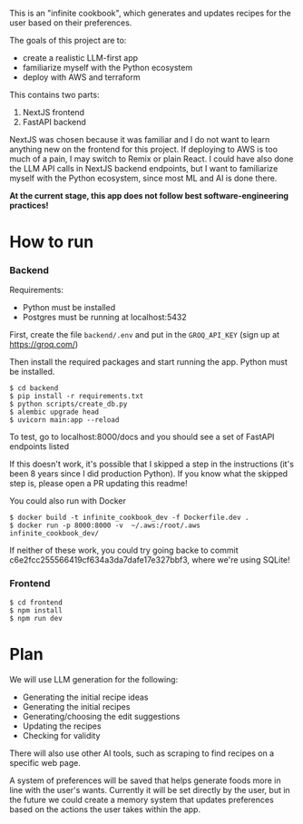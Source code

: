 This is an "infinite cookbook", which generates and updates recipes for the user based on their preferences.

The goals of this project are to:
* create a realistic LLM-first app
* familiarize myself with the Python ecosystem
* deploy with AWS and terraform

This contains two parts:
1. NextJS frontend
2. FastAPI backend

NextJS was chosen because it was familiar and I do not want to learn anything new on the frontend for this project.  If deploying to AWS is too much of a pain, I may switch to Remix or plain React.  I could have also done the LLM API calls in NextJS backend endpoints, but I want to familiarize myself with the Python ecosystem, since most ML and AI is done there.

**At the current stage, this app does not follow best software-engineering practices!**

# How to run

### Backend

Requirements:
* Python must be installed
* Postgres must be running at localhost:5432

First, create the file `backend/.env` and put in the `GROQ_API_KEY` (sign up at https://groq.com/)

Then install the required packages and start running the app.  Python must be installed.

```
$ cd backend
$ pip install -r requirements.txt
$ python scripts/create_db.py
$ alembic upgrade head
$ uvicorn main:app --reload
```

To test, go to localhost:8000/docs and you should see a set of FastAPI endpoints listed

If this doesn't work, it's possible that I skipped a step in the instructions (it's been 8 years since I did production Python).  If you know what the skipped step is, please open a PR updating this readme!

You could also run with Docker

```
$ docker build -t infinite_cookbook_dev -f Dockerfile.dev .
$ docker run -p 8000:8000 -v  ~/.aws:/root/.aws  infinite_cookbook_dev/
```

If neither of these work, you could try going backe to commit c6e2fcc255566419cf634a3da7dafe17e327bbf3, where we're using SQLite!

### Frontend

```
$ cd frontend
$ npm install
$ npm run dev
```

# Plan

We will use LLM generation for the following:
* Generating the initial recipe ideas
* Generating the initial recipes
* Generating/choosing the edit suggestions
* Updating the recipes
* Checking for validity

There will also use other AI tools, such as scraping to find recipes on a specific web page.

A system of preferences will be saved that helps generate foods more in line with the user's wants.  Currently it will be set directly by the user, but in the future we could create a memory system that updates preferences based on the actions the user takes within the app.